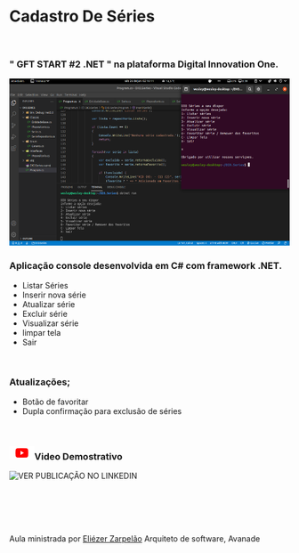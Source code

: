 
# Cadastro De Séries
<br>

### " GFT START #2 .NET " na plataforma Digital Innovation One.

<img src="https://raw.githubusercontent.com/Josewesley2020/CadastroDeSeries-DIO/main/Assets-Readme/Captura%20de%20tela%20de%202021-06-26%2002-16-11.png" width="600" height="300">

### Aplicação console desenvolvida em C# com framework .NET. 


  * Listar Séries 
  * Inserir nova série
  * Atualizar série
  * Excluir série
  * Visualizar série
  * limpar tela
  * Sair


<br>

### Atualizações;
* Botão de favoritar 
* Dupla confirmação para exclusão de séries 

<br>

### <img src="https://raw.githubusercontent.com/Josewesley2020/Josewesley2020/main/imagens/Outras/youtube-play-icone-removebg-preview.png" width="45" height="25">Video Demostrativo 



![VER PUBLICAÇÃO NO LINKEDIN](https://www.linkedin.com/posts/jos%C3%A9-wesley-da-silva-220376200_grupogft-digitalinnovationone-activity-6814617477356556288-dK-i)


<br>
<br>
<br>
<br>




Aula ministrada por  [Eliézer Zarpelão](https://www.linkedin.com/in/eliezerzarpelao/) Arquiteto de software, Avanade
